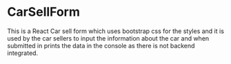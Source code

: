 # CarSellForm
This is a React Car sell form which uses bootstrap css for the styles and it is used by the car sellers to input the information about the car and when submitted in prints the data in the console as there is not backend integrated.
